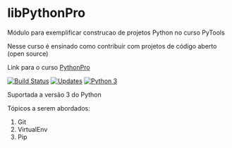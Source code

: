 # libPythonPro
Módulo para exemplificar construcao de projetos Python no curso PyTools

Nesse curso é ensinado como contribuir com projetos de código aberto (open source)

Link para o curso [PythonPro](https://python.pro.br/)

[![Build Status](https://travis-ci.com/Fabio-Coder/libPythonPro.svg?branch=main)](https://travis-ci.com/Fabio-Coder/libPythonPro)
[![Updates](https://pyup.io/repos/github/Fabio-Coder/libPythonPro/shield.svg)](https://pyup.io/repos/github/Fabio-Coder/libPythonPro/)
[![Python 3](https://pyup.io/repos/github/Fabio-Coder/libPythonPro/python-3-shield.svg)](https://pyup.io/repos/github/Fabio-Coder/libPythonPro/)

Suportada a versão 3 do Python

Tópicos a serem abordados:
1. Git
2. VirtualEnv
3. Pip


